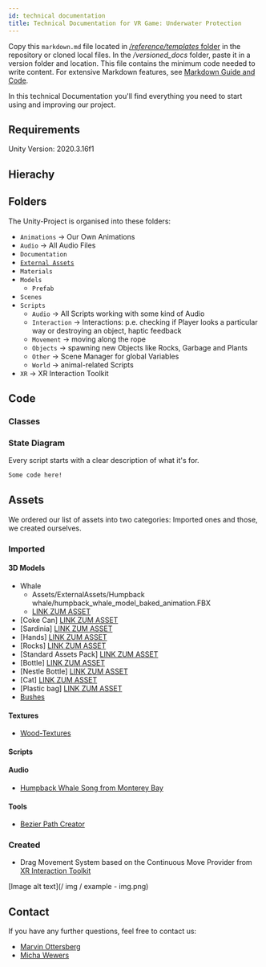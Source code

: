 ```yaml
---
id: technical documentation
title: Technical Documentation for VR Game: Underwater Protection
---
```


Copy this `markdown.md` file located in [*/reference/templates* folder](https://github.com/Unity-Technologies/com.unity.multiplayer.docs/blob/master/reference/templates/markdown.md) in the repository or cloned local files. In the */versioned_docs* folder, paste it in a version folder and location. This file contains the minimum code needed to write content. For extensive Markdown features, see [Markdown Guide and Code](../template.md).

In this technical Documentation you'll find everything you need to start using and improving our project.

## Requirements

Unity Version: 2020.3.16f1

## Hierachy

## Folders

The Unity-Project is organised into these folders:
* `Animations` -> Our Own Animations
* `Audio` -> All Audio Files
* `Documentation` 
* [`External Assets`](#assets)
* `Materials` 
* `Models` 
    * `Prefab`
* `Scenes`
* `Scripts`
    * `Audio` -> All Scripts working with some kind of Audio
    * `Interaction` -> Interactions: p.e. checking if Player looks a particular way or destroying an object, haptic feedback
    * `Movement` -> moving along the rope
    * `Objects` -> spawning new Objects like Rocks, Garbage and Plants
    * `Other` -> Scene Manager for global Variables
    * `World` -> animal-related Scripts
* `XR` -> XR Interaction Toolkit

## Code

### Classes

### State Diagram



Every script starts with a clear description of what it's for.

```markdown title = "Code Example"
Some code here!
```

## Assets

We ordered our list of assets into two categories: Imported ones and those, we created ourselves.

### Imported

#### 3D Models

* Whale
    * Assets/ExternalAssets/Humpback whale/humpback_whale_model_baked_animation.FBX
    * [LINK ZUM ASSET](https://assetstore.unity.com/packages/3d/characters/animals/fish/humpback-whale-3547)
* [Coke Can] [LINK ZUM ASSET](https://assetstore.unity.com/packages/3d/cola-can-96659)
* [Sardinia] [LINK ZUM ASSET](https://assetstore.unity.com/packages/3d/characters/animals/fish/sardine-37963)
* [Hands] [LINK ZUM ASSET](https://github.com/Novaborn-dev/VR-Hands-with-Unity-XR)
* [Rocks] [LINK ZUM ASSET](https://assetstore.unity.com/packages/3d/props/exterior/pbr-rock-cliffs-pack-105772)
* [Standard Assets Pack] [LINK ZUM ASSET](https://assetstore.unity.com/packages/essentials/asset-packs/standard-assets-for-unity-2018-4-32351)
* [Bottle] [LINK ZUM ASSET](https://blendswap.com/blend/2410)
* [Nestle Bottle] [LINK ZUM ASSET](https://free3d.com/3d-model/plastic-bottle-14620.html)
* [Cat] [LINK ZUM ASSET](https://www.thingiverse.com/thing:923108/files)
* [Plastic bag] [LINK ZUM ASSET](https://www.turbosquid.com/3d-models/3d-model-pbr-glossiness-1703956#)
* [Bushes](https://assetstore.unity.com/packages/3d/vegetation/plants/yughues-free-bushes-13168)

#### Textures

* [Wood-Textures](https://assetstore.unity.com/packages/2d/textures-materials/wood/hand-painted-seamless-wood-texture-vol-6-162145)

#### Scripts

#### Audio

* [Humpback Whale Song from Monterey Bay](https://www.youtube.com/watch?v=5tRMqbPH_pk)

#### Tools

* [Bezier Path Creator](https://assetstore.unity.com/packages/tools/utilities/b-zier-path-creator-136082)

### Created

* Drag Movement System based on the Continuous Move Provider from [XR Interaction Toolkit](https://docs.unity3d.com/Packages/com.unity.xr.interaction.toolkit@0.9/manual/index.html)






[Image alt text](/ img / example - img.png)


## Contact

If you have any further questions, feel free to contact us:
* [Marvin Ottersberg](mailto:marvin.ottersberg@student.fh-kiel.de)
* [Micha Wewers](mailto:micha.t.wewers@student.fh-kiel.de)